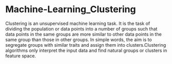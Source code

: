 # Machine-Learning_Clustering
Clustering is an unsupervised machine learning task. It is the task of dividing the population or data points into a number of groups such that data points in the same groups are more similar to other data points in the same group than those in other groups. In simple words, the aim is to segregate groups with similar traits and assign them into clusters.Clustering algorithms only interpret the input data and find natural groups or clusters in feature space.
